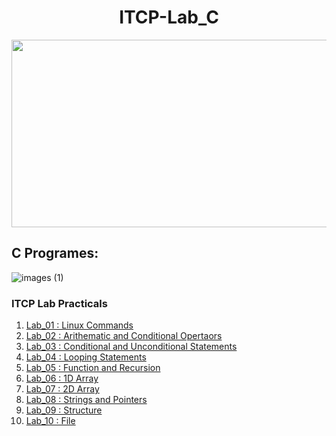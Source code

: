 <h1 align="center">
  ITCP-Lab_C
</h1>

<p align="center">
  <img height="300" width="600" src="https://user-images.githubusercontent.com/84805840/122600090-e9b6c400-d08c-11eb-8405-face30c4d8eb.png">
</p>

## C Programes:
![images (1)](https://user-images.githubusercontent.com/84805840/122600729-d821ec00-d08d-11eb-95b2-136ab94699c1.png)
### ITCP Lab Practicals
1. [Lab_01 : Linux Commands](https://github.com/harshchouhan3122/ITCP-Lab_C/blob/master/Lab_01.md)
2. [Lab_02 : Arithematic and Conditional Opertaors](https://github.com/harshchouhan3122/ITCP-Lab_C/blob/master/Lab_02.c)
3. [Lab_03 : Conditional and Unconditional Statements](https://github.com/harshchouhan3122/ITCP-Lab_C/blob/master/Lab_03.c)
4. [Lab_04 : Looping Statements](https://github.com/harshchouhan3122/ITCP-Lab_C/blob/master/Lab_04.c)
5. [Lab_05 : Function and Recursion](https://github.com/harshchouhan3122/ITCP-Lab_C/blob/master/Lab_05.c)
6. [Lab_06 : 1D Array](https://github.com/harshchouhan3122/ITCP-Lab_C/blob/master/Lab_06.c)
7. [Lab_07 : 2D Array](https://github.com/harshchouhan3122/ITCP-Lab_C/blob/master/Lab_07.c)
8. [Lab_08 : Strings and Pointers](https://github.com/harshchouhan3122/ITCP-Lab_C/blob/master/Lab_08.c)
9. [Lab_09 : Structure](https://github.com/harshchouhan3122/ITCP-Lab_C/blob/master/Lab_09.c)
10. [Lab_10 : File](https://github.com/harshchouhan3122/ITCP-Lab_C/blob/master/Lab_10.c)
